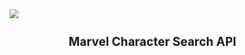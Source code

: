 <img src="https://i.annihil.us/u/prod/misc/marvel.svg">
<h2 style="text-align:center;">Marvel Character Search API</h2>
